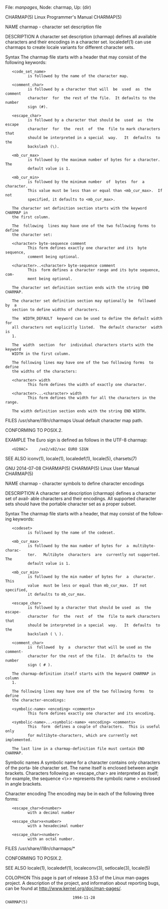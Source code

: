 File: *manpages*,  Node: charmap,  Up: (dir)

CHARMAP(5)                 Linux Programmer's Manual                CHARMAP(5)



NAME
       charmap - character set description file

DESCRIPTION
       A  character set description (charmap) defines all available characters
       and their encodings in a character set.  localedef(1) can use  charmaps
       to create locale variants for different character sets.

   Syntax
       The charmap file starts with a header that may consist of the following
       keywords:

       <code_set_name>
              is followed by the name of the character map.

       <comment_char>
              is followed by a character that will  be  used  as  the  comment
              character  for  the rest of the file.  It defaults to the number
              sign (#).

       <escape_char>
              is followed by a character that should be  used  as  the  escape
              character  for  the  rest  of  the  file to mark characters that
              should be interpreted in a special  way.   It  defaults  to  the
              backslash (\).

       <mb_cur_max>
              is followed by the maximum number of bytes for a character.  The
              default value is 1.

       <mb_cur_min>
              is followed by the minimum number  of  bytes  for  a  character.
              This value must be less than or equal than <mb_cur_max>.  If not
              specified, it defaults to <mb_cur_max>.

       The character set definition section starts with the keyword CHARMAP in
       the first column.

       The  following  lines may have one of the two following forms to define
       the character set:

       <character> byte-sequence comment
              This form defines exactly one character and its  byte  sequence,
              comment being optional.

       <character>..<character> byte-sequence comment
              This  form defines a character range and its byte sequence, com‐
              ment being optional.

       The character set definition section ends with the string END CHARMAP.

       The character set definition section may optionally be  followed  by  a
       section to define widths of characters.

       The  WIDTH_DEFAULT  keyword can be used to define the default width for
       all characters not explicitly listed.  The default character  width  is
       1.

       The  width  section  for  individual characters starts with the keyword
       WIDTH in the first column.

       The following lines may have one of the two following forms  to  define
       the widths of the characters:

       <character> width
              This form defines the width of exactly one character.

       <character>...<character> width
              This form defines the width for all the characters in the range.

       The width definition section ends with the string END WIDTH.

FILES
       /usr/share/i18n/charmaps
              Usual default character map path.

CONFORMING TO
       POSIX.2.

EXAMPLE
       The Euro sign is defined as follows in the UTF-8 charmap:

       <U20AC>     /xe2/x82/xac EURO SIGN

SEE ALSO
       iconv(1), locale(1), localedef(1), locale(5), charsets(7)



GNU                               2014-07-08                        CHARMAP(5)
CHARMAP(5)                     Linux User Manual                    CHARMAP(5)



NAME
       charmap - character symbols to define character encodings

DESCRIPTION
       A character set description (charmap) defines a character set of avail‐
       able characters and their  encodings.   All  supported  character  sets
       should have the portable character set as a proper subset.

   Syntax
       The  charmap file starts with a header, that may consist of the follow‐
       ing keywords:

       <codeset>
              is followed by the name of the codeset.

       <mb_cur_max>
              is followed by the max number of bytes for  a  multibyte-charac‐
              ter.   Multibyte  characters  are  currently not supported.  The
              default value is 1.

       <mb_cur_min>
              is followed by the min number of bytes for  a  character.   This
              value  must be less or equal than mb_cur_max.  If not specified,
              it defaults to mb_cur_max.

       <escape_char>
              is followed by a character that should be used  as  the  escape-
              character  for  the  rest  of  the  file to mark characters that
              should be interpreted in a special  way.   It  defaults  to  the
              backslash ( \ ).

       <comment_char>
              is  followed  by  a  character that will be used as the comment-
              character for the rest of the file.  It defaults to  the  number
              sign ( # ).

       The charmap-definition itself starts with the keyword CHARMAP in column
       1.

       The following lines may have one of the two following forms  to  define
       the character-encodings:

       <symbolic-name> <encoding> <comments>
              This form defines exactly one character and its encoding.

       <symbolic-name>...<symbolic-name> <encoding> <comments>
              This  form  defines a couple of characters.  This is useful only
              for multibyte-characters, which are currently not implemented.

       The last line in a charmap-definition file must contain END CHARMAP.

   Symbolic names
       A symbolic name for a character contains only characters of the  porta‐
       ble character set.  The name itself is enclosed between angle brackets.
       Characters following an <escape_char> are interpreted  as  itself;  for
       example,  the  sequence <\\\>> represents the symbolic name \> enclosed
       in angle brackets.

   Character encoding
       The encoding may be in each of the following three forms:

       <escape_char>d<number>
              with a decimal number

       <escape_char>x<number>
              with a hexadecimal number

       <escape_char><number>
              with an octal number.

FILES
       /usr/share/i18n/charmaps/*

CONFORMING TO
       POSIX.2.

SEE ALSO
       locale(1), localedef(1), localeconv(3), setlocale(3), locale(5)

COLOPHON
       This page is part of release 3.53 of the Linux  man-pages  project.   A
       description  of  the project, and information about reporting bugs, can
       be found at http://www.kernel.org/doc/man-pages/.



                                  1994-11-28                        CHARMAP(5)
